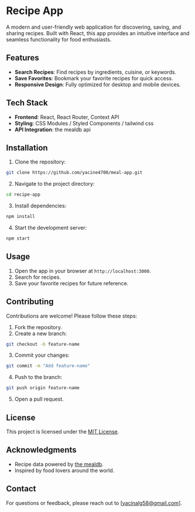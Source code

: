 # Recipe App

A modern and user-friendly web application for discovering, saving, and sharing recipes. Built with React, this app provides an intuitive interface and seamless functionality for food enthusiasts.

## Features

- **Search Recipes**: Find recipes by ingredients, cuisine, or keywords.
- **Save Favorites**: Bookmark your favorite recipes for quick access.
- **Responsive Design**: Fully optimized for desktop and mobile devices.

## Tech Stack

- **Frontend**: React, React Router, Context API
- **Styling**: CSS Modules / Styled Components / tailwind css
- **API Integration**: the mealdb api

## Installation

1. Clone the repository:

```bash
git clone https://github.com/yacine4700/meal-app.git
```

2. Navigate to the project directory:

```bash
cd recipe-app
```

3. Install dependencies:

```bash
npm install
```

4. Start the development server:

```bash
npm start
```

## Usage

1. Open the app in your browser at `http://localhost:3000`.
2. Search for recipes.
3. Save your favorite recipes for future reference.

## Contributing

Contributions are welcome! Please follow these steps:

1. Fork the repository.
2. Create a new branch:

```bash
git checkout -b feature-name
```

3. Commit your changes:

```bash
git commit -m "Add feature-name"
```

4. Push to the branch:

```bash
git push origin feature-name
```

5. Open a pull request.

## License

This project is licensed under the [MIT License](LICENSE).

## Acknowledgments

- Recipe data powered by [the mealdb](https://www.themealdb.com/api).
- Inspired by food lovers around the world.

## Contact

For questions or feedback, please reach out to [yacinalg58@gmail.com].
